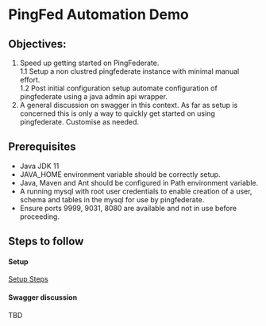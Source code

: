 # PingFed Automation Demo
## Objectives:
1. Speed up getting started on PingFederate.  
1.1 Setup a non clustred pingfederate instance with minimal manual effort.  
1.2 Post initial configuration setup automate configuration of pingfederate using a java admin api wrapper.
2. A general discussion on swagger in this context.
As far as setup is concerned this is only a way to quickly get started on using pingfederate. Customise as needed.  
## Prerequisites 
- Java JDK 11
- JAVA_HOME environment variable should be correctly setup.
- Java, Maven and Ant should be configured in Path environment variable.
- A running mysql with root user credentials to enable creation of a user,  schema and tables in the mysql for use by pingfederate.
- Ensure ports 9999, 9031, 8080 are available and not in use before proceeding.

## Steps to follow
#### Setup
[Setup Steps](Setup.md)
#### Swagger discussion
TBD